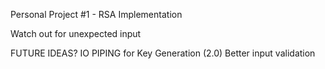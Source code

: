 Personal Project #1 - RSA Implementation

Watch out for unexpected input

FUTURE IDEAS?
IO PIPING for Key Generation (2.0)
Better input validation
